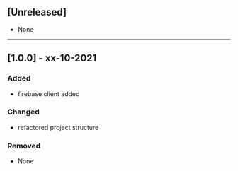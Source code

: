 ## [Unreleased]
- None

***
## [1.0.0] - xx-10-2021
### Added
- firebase client added

### Changed
- refactored project structure

### Removed
- None